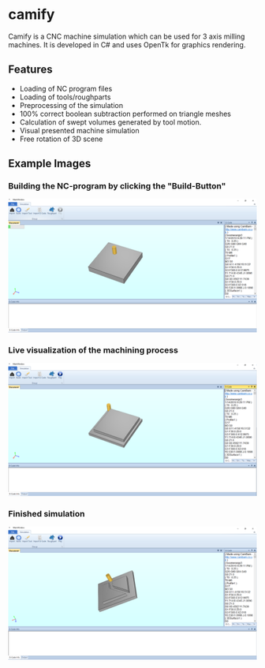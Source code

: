 # camify

Camify is a CNC machine simulation which can be used for 3 axis milling machines. It is developed in C# and uses OpenTk for graphics rendering.

## Features
- Loading of NC program files
- Loading of tools/roughparts
- Preprocessing of the simulation
- 100% correct boolean subtraction performed on triangle meshes
- Calculation of swept volumes generated by tool motion.
- Visual presented machine simulation
- Free rotation of 3D scene

## Example Images

### Building the NC-program by clicking the "Build-Button"
![alt tag](https://github.com/NMO13/camify/blob/master/img/image1.png)

### Live visualization of the machining process
![alt tag](https://github.com/NMO13/camify/blob/master/img/image2.png)

### Finished simulation
![alt tag](https://github.com/NMO13/camify/blob/master/img/image3.png)
